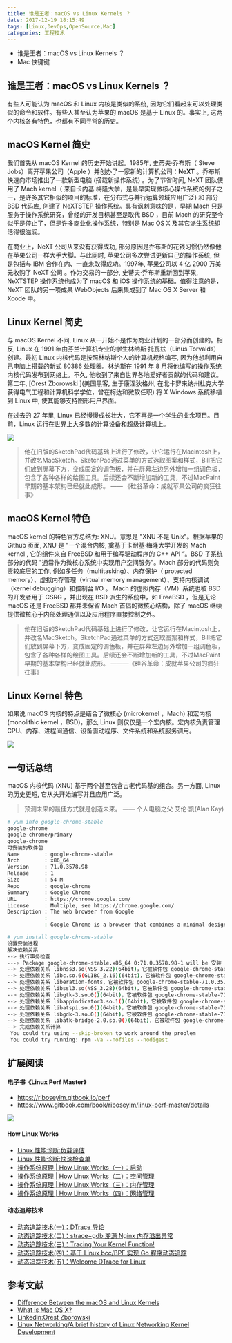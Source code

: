 ```yaml
---
title: 谁是王者：macOS vs Linux Kernels ？
date: 2017-12-19 18:15:49
tags: [Linux,DevOps,OpenSource,Mac]
categories: 工程技术
---
```

- 谁是王者：macOS vs Linux Kernels ？
- Mac 快键键

<!--more-->

## 谁是王者：macOS vs Linux Kernels ？

有些人可能认为 macOS 和 Linux 内核是类似的系统, 因为它们看起来可以处理类似的命令和软件。有些人甚至认为苹果的 macOS 是基于 Linux 的。事实上, 这两个内核各有特色，也都有不同寻常的历史。          

## macOS Kernel 简史
我们首先从 macOS Kernel 的历史开始讲起。1985年, 史蒂夫·乔布斯（ Steve Jobs）离开苹果公司（Apple ）并创办了一家新的计算机公司：**NeXT** 。乔布斯快速向市场推出了一款新型电脑 (搭载新操作系统) 。为了节省时间, NeXT 团队使用了 Mach kernel（ 来自卡内基·梅隆大学，是最早实现微核心操作系统的例子之一，是许多其它相似的项目的标准，在分布式与并行运算领域应用广泛) 和 部分 BSD 代码库, 创建了 NeXTSTEP 操作系统。具有讽刺意味的是，早期 Mach 只是服务于操作系统研究，曾经的开发目标甚至是取代 BSD ，目前 Mach 的研究至今似乎是停止了，但是许多商业化操作系统，特别是 Mac OS X  及其它派生系统却活得很滋润。

在商业上，NeXT 公司从来没有获得成功, 部分原因是乔布斯的花钱习惯仍然像他在苹果公司一样大手大脚。与此同时, 苹果公司多次尝试更新自己的操作系统, 但是包括与 IBM 合作在内、一直未取得成功。1997年, 苹果公司以 4 亿 2900 万美元收购了 NeXT 公司 。作为交易的一部分, 史蒂夫·乔布斯重新回到苹果, NeXTSTEP 操作系统也成为了 macOS 和 iOS 操作系统的基础。值得注意的是，NeXT  团队的另一项成果 WebObjects 后来集成到了 Mac OS X Server 和 Xcode 中。

## Linux Kernel 简史
与 macOS Kernel 不同, Linux 从一开始不是作为商业计划的一部分而创建的。相反, Linux 在 1991 年由芬兰计算机专业的学生林纳斯·托瓦兹（Linus Torvalds）创建。最初 Linux 内核代码是按照林纳斯个人的计算机规格编写, 因为他想利用自己电脑上搭载的新式 80386 处理器。林纳斯在 1991 年 8 月将他编写的操作系统内核代码发布到网络上。不久, 他收到了来自世界各地爱好者贡献的代码和建议。第二年, [Orest Zborowski ](美国黑客, 生于康涅狄格州, 在北卡罗来纳州杜克大学获得电气工程和计算机科学学位，曾在柯达和微软任职) 将 X Windows 系统移植到 Linux 中, 使其能够支持图形用户界面。

在过去的 27 年里, Linux 已经慢慢成长壮大，它不再是一个学生的业余项目。目前，Linux 运行在世界上大多数的计算设备和超级计算机上。

![](http://riboseyim-qiniu.riboseyim.com/History_macOS_Linux.png)

>他在旧版的SketchPad代码基础上进行了修改，让它运行在Macintosh上，并改名MacSketch。SketchPad通过菜单的方式选取图案和样式，Bill把它们放到屏幕下方，变成固定的调色板，并在屏幕左边另外增加一组调色板，包含了各种各样的绘图工具。后续还会不断增加新的工具，不过MacPaint早期的基本架构已经就此成形。
—— 《硅谷革命：成就苹果公司的疯狂往事》

## macOS Kernel 特色
macOS kernel 的特色官方总结为: XNU。意思是 "XNU 不是 Unix"。根据苹果的 Github 页面, XNU 是 "一个混合内核, 奠基于卡耐基·梅隆大学开发的 Mach kernel , 它的组件来自 FreeBSD 和用于编写驱动程序的 C++ API “。BSD 子系统部分的代码 "通常作为微核心系统中实现用户空间服务"。Mach 部分的代码则负责较底层的工作, 例如多任务（multitasking）、内存保护（ protected memory）、虚拟内存管理（virtual memory management）、支持内核调试（kernel debugging）和控制台 I/O 。 Mach 的虚拟内存（VM）系统也被 BSD 的开发者用于 CSRG ，并出现在 BSD 派生的系统中，如 FreeBSD ，但是无论 macOS 还是 FreeBSD 都并未保留 Mach 首倡的微核心结构，除了 macOS 继续提供微核心于内部处理通信以及应用程序直接控制之外。

>他在旧版的SketchPad代码基础上进行了修改，让它运行在Macintosh上，并改名MacSketch。SketchPad通过菜单的方式选取图案和样式，Bill把它们放到屏幕下方，变成固定的调色板，并在屏幕左边另外增加一组调色板，包含了各种各样的绘图工具。后续还会不断增加新的工具，不过MacPaint早期的基本架构已经就此成形。
———《硅谷革命：成就苹果公司的疯狂往事》

## Linux Kernel 特色
如果说 macOS 内核的特点是结合了微核心 (microkernel ，Mach) 和宏内核 (monolithic kernel ，BSD)，那么 Linux 则仅仅是一个宏内核。宏内核负责管理 CPU、内存、进程间通信、设备驱动程序、文件系统和系统服务调用。

![](http://riboseyim-qiniu.riboseyim.com/OS_Kernel_Model.png)

## 一句话总结

macOS 内核代码 (XNU) 基于两个甚至包含古老代码基的组合。另一方面, Linux 的历史更短, 它从头开始编写并且应用广泛。


>预测未来的最佳方式就是创造未来。
——  个人电脑之父 艾伦·凯(Alan Kay)

```bash
# yum info google-chrome-stable
google-chrome                                                                                                 | 1.3 kB     00:00     
google-chrome/primary                                                                                         | 1.7 kB     00:00     
google-chrome                                                                                                                                            3/3
可安装的软件包
Name        : google-chrome-stable
Arch        : x86_64
Version     : 71.0.3578.98
Release     : 1
Size        : 54 M
Repo        : google-chrome
Summary     : Google Chrome
URL         : https://chrome.google.com/
License     : Multiple, see https://chrome.google.com/
Description : The web browser from Google
            :
            : Google Chrome is a browser that combines a minimal design with sophisticated technology to make the web faster, safer, and easier.

# yum install google-chrome-stable
设置安装进程
解决依赖关系
--> 执行事务检查
---> Package google-chrome-stable.x86_64 0:71.0.3578.98-1 will be 安装
--> 处理依赖关系 libnss3.so(NSS_3.22)(64bit)，它被软件包 google-chrome-stable-71.0.3578.98-1.x86_64 需要
--> 处理依赖关系 libc.so.6(GLIBC_2.16)(64bit)，它被软件包 google-chrome-stable-71.0.3578.98-1.x86_64 需要
--> 处理依赖关系 liberation-fonts，它被软件包 google-chrome-stable-71.0.3578.98-1.x86_64 需要
--> 处理依赖关系 libssl3.so(NSS_3.28)(64bit)，它被软件包 google-chrome-stable-71.0.3578.98-1.x86_64 需要
--> 处理依赖关系 libgtk-3.so.0()(64bit)，它被软件包 google-chrome-stable-71.0.3578.98-1.x86_64 需要
--> 处理依赖关系 libappindicator3.so.1()(64bit)，它被软件包 google-chrome-stable-71.0.3578.98-1.x86_64 需要
--> 处理依赖关系 libatspi.so.0()(64bit)，它被软件包 google-chrome-stable-71.0.3578.98-1.x86_64 需要
--> 处理依赖关系 libgdk-3.so.0()(64bit)，它被软件包 google-chrome-stable-71.0.3578.98-1.x86_64 需要
--> 处理依赖关系 libatk-bridge-2.0.so.0()(64bit)，它被软件包 google-chrome-stable-71.0.3578.98-1.x86_64 需要
--> 完成依赖关系计算
 You could try using --skip-broken to work around the problem
 You could try running: rpm -Va --nofiles --nodigest
```


## 扩展阅读

#### 电子书《Linux Perf Master》

- https://riboseyim.gitbook.io/perf
- https://www.gitbook.com/book/riboseyim/linux-perf-master/details

![](http://riboseyim-qiniu.riboseyim.com/banner-LPM-201803.png)

#### How Linux Works
- [Linux 性能诊断:负载评估](https://riboseyim.github.io/2017/12/11/Linux-Perf-Load/)
- [Linux 性能诊断:快速检查单](https://riboseyim.github.io/2017/12/11/Linux-Perf-Netflix/)
- [操作系统原理 | How Linux Works（一）：启动](https://riboseyim.github.io/2017/05/29/Linux-Works/)
- [操作系统原理 | How Linux Works（二）：空间管理](https://riboseyim.github.io/2017/05/29/Linux-Works/)
- [操作系统原理 | How Linux Works（三）：内存管理](https://riboseyim.github.io/2017/12/11/Linux-Works-Memory/)
- [操作系统原理 | How Linux Works（四）：网络管理](https://riboseyim.github.io/2018/01/08/Linux-Works-Network/)

#### 动态追踪技术
- [动态追踪技术(一)：DTrace 导论](https://riboseyim.github.io/2016/11/26/DTrace/)
- [动态追踪技术(二)：strace+gdb 溯源 Nginx 内存溢出异常 ](https://mp.weixin.qq.com/s?__biz=MjM5MTY1MjQ3Nw==&mid=2651939588&idx=1&sn=35f71c5f88d1edf23cb2efc812ab8e6c&chksm=bd578c168a20050041c08618281691f0111f61c789097a69095933057618637fc54817815921#rd)
- [动态追踪技术(三)：Tracing Your Kernel Function!](https://riboseyim.github.io/2017/04/17/DTrace_FTrace/)
- [动态追踪技术(四)：基于 Linux bcc/BPF 实现 Go 程序动态追踪](https://riboseyim.github.io/2017/06/27/DTrace_bcc/)
- [动态追踪技术(五)：Welcome DTrace for Linux](https://riboseyim.github.io/2018/02/16/DTrace-Linux/)

## 参考文献
- [Difference Between the macOS and Linux Kernels](https://itsfoss.com/mac-linux-difference/)
- [What is Mac OS X?](http://osxbook.com/book/bonus/ancient/whatismacosx/arch_xnu.html)
- [Linkedin:Orest Zborowski](https://www.linkedin.com/in/orestzborowski/)
- [Linux Networking/A brief history of Linux Networking Kernel Development](https://en.wikibooks.org/wiki/Linux_Networking/A_brief_history_of_Linux_Networking_Kernel_Development)
